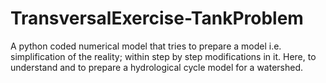# TransversalExercise-TankProblem
A python coded numerical model that tries to prepare a model i.e. simplification of the reality; within step                    by step modifications in it. Here, to understand and to prepare a hydrological cycle model for a watershed.
